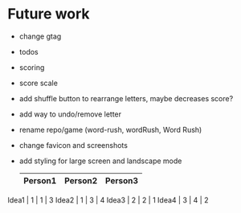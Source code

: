 # Future work

- change gtag
- todos
- scoring
- score scale
- add shuffle button to rearrange letters, maybe decreases score?
- add way to undo/remove letter
- rename repo/game (word-rush, wordRush, Word Rush)
- change favicon and screenshots
- add styling for large screen and landscape mode

  Person1	| Person2	| Person3
  --- | --- | ---
Idea1	| 1 |	1 |	3
Idea2	| 1 |	3 |	4
Idea3	| 2 |	2 |	1
Idea4	| 3 |	4 |	2
